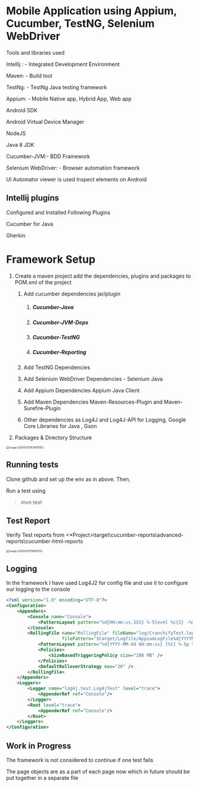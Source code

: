 # Mobile Application using Appium, Cucumber, TestNG, Selenium WebDriver

Tools and libraries used

Intellij : - Integrated Development Environment

Maven: - Build tool

TestNg: - TestNg Java testing framework

Appium: - Mobile Native app, Hybrid App, Web app

Android SDK

Android Virtual Device Manager

NodeJS

Java 8 JDK

Cucumber-JVM:- BDD Framework

Selenium WebDriver: - Browser automation framework

UI Automator viewer is used Inspect elements on Android

## Intellij plugins

Configured and Installed Following Plugins

Cucumber for Java

Gherkin 

# Framework Setup

1. Create a maven project add the dependencies, plugins and packages to POM.xml of the project

   1. Add cucumber dependencies jar/plugin

      1. ##### Cucumber-Java

      2. ##### Cucumber-JVM-Deps

      3. ##### Cucumber-TestNG

      4. ##### Cucumber-Reporting

   2. Add TestNG Dependencies 

   3. Add Selenium WebDriver Dependencies - Selenium Java

   4. Add Appium Dependencies Appium Java Client

   5. Add Maven Dependencies Maven-Resources-Plugin and Maven-Surefire-Plugin

   6. Other dependencies as Log4J and Log4J-API for Logging, Google Core Libraries for Java , Gson

2.  Packages & Directory Structure

   <img src="C:\Users\91979\AppData\Roaming\Typora\typora-user-images\image-20200331103435153.png" alt="image-20200331103435153" style="zoom:50%;" />



## Running tests

Clone github and set up the env as in above. Then,

Run a test using

> mvn test



## Test Report

Verify Test reports from <*Project>\target\cucumber-reports\advanced-reports\cucumber-html-reports 

<img src="C:\Users\91979\AppData\Roaming\Typora\typora-user-images\image-20200331115601133.png" alt="image-20200331115601133" style="zoom:50%;" />



## Logging

In the framework I have used  Log4J2 for config file and use it to configure our logging to the console

```xml
<?xml version="1.0" encoding="UTF-8"?>
<Configuration>
    <Appenders>
        <Console name="Console">
            <PatternLayout pattern="%d{HH:mm:ss.SSS} %-5level %c{1} -%msg%n"/>
        </Console>
        <RollingFile name="RollingFile" fileName="log/CrunchifyTest.log"
                     filePattern="$target/Logfile/AppiumLogFile%d{YYYYMMddHHmmss}-fargo.log">
            <PatternLayout pattern="%d{YYYY-MM-dd HH:mm:ss} [%t] %-5p %c{1}:%L - %msg%n" />
            <Policies>
                <SizeBasedTriggeringPolicy size="100 MB" />
            </Policies>
            <DefaultRolloverStrategy max="20" />
        </RollingFile>
    </Appenders>
    <Loggers>
        <Logger name="log4j.test.Log4jTest" level="trace">
            <AppenderRef ref="Console"/>
        </Logger>
        <Root level="trace">
            <AppenderRef ref="Console"/>
        </Root>
    </Loggers>
</Configuration>
```



## Work in Progress

The framework is not considered to continue if one test fails 

The page objects are as a part of each page now which in future should be put together in a separate file